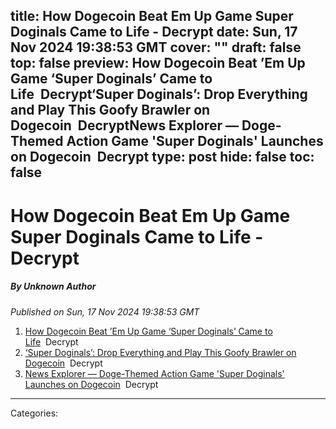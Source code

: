 title: How Dogecoin Beat Em Up Game Super Doginals Came to Life - Decrypt
date: Sun, 17 Nov 2024 19:38:53 GMT
cover: ""
draft: false
top: false
preview: How Dogecoin Beat ’Em Up Game ‘Super Doginals’ Came to Life&nbsp;&nbsp;Decrypt‘Super Doginals’: Drop Everything and Play This Goofy Brawler on Dogecoin&nbsp;&nbsp;DecryptNews Explorer — Doge-Themed Action Game 'Super Doginals' Launches on Dogecoin&nbsp;&nbsp;Decrypt
type: post
hide: false
toc: false
---

# How Dogecoin Beat Em Up Game Super Doginals Came to Life - Decrypt
##### By Unknown Author
_Published on Sun, 17 Nov 2024 19:38:53 GMT_

1.  [How Dogecoin Beat ’Em Up Game ‘Super Doginals’ Came to Life](https://news.google.com/rss/articles/CBMicEFVX3lxTE1xNVllUi1tTUdqNXJWZURtMlc1ZWh6TnJjbE5rek9PRkRJbkwzU0VQbGFpWndpWXBOTnhieFgtR2pTeWkwbWJMYWwwdUl1aTNYR0VDTk9JTkp2LXI2bUhRMGlpZ0FmR0JvN1h1MFMzVGnSAXhBVV95cUxORjJQWG1oZzhyTC1kMXpwZXRXelFLaXdOZEVYT0EySUVXdzZxVlBmVDZPLTRfUFdlcm5EZkFBYUU0RXU5Z0EwYm5GUXNBb09OdmdaZ1lHNjFsTWdraUtDaDlhdjgtMUlOWHhvci1VTFdtNXFfZ29mQVA?oc=5)  Decrypt
2.  [‘Super Doginals’: Drop Everything and Play This Goofy Brawler on Dogecoin](https://news.google.com/rss/articles/CBMickFVX3lxTFBIazh2c0xSaWtzc2ZKVDFmTVFZcWJIbVJ4Vk5PQjZETkg4NVBKc1dyV1BoM3lsSEVTdXJpTXVqQ3E3cDRXTkM1bEZJMHc4X3UzeDJ3WS1wbkNDUHBMYUU2N21FVXQ5dG1IWFFzWTRhQkYwQdIBekFVX3lxTE5MZjNYU0dTcmlKUzE2UlJfdTc4aTg5X2UtOXhaRXpSenkydURTQlBZWVYzV2JaYjg5aWNFVTlYdEU4WUFwV2lqb3Q1NFBaNENjeHhLaWRLOHdDYlozQlNNXzRCY3NDU2J1eC1aOUQ2SlhWVUlraUpjNEFB?oc=5)  Decrypt
3.  [News Explorer — Doge-Themed Action Game 'Super Doginals' Launches on Dogecoin](https://news.google.com/rss/articles/CBMisgFBVV95cUxQZUhRUzh0OWRGaFFZSTBsUEctV0ZfVnlhdXZ5Wjc4dWRSa2lOaHZsMlZ6YnhVOTNOQTZ3WVV5OGdPYVFrQzdKR2ZBck52Qm5SckVzcHBOTTEzdi1lR0xnb2ZCOERnMmhyYXRpX2ZyM2t4MFhKOVkxbWFLelBiYUU1VmI3T25LU3ZXSnZXMkpxVHVXR2NQVUQzWE56cHdaSEFlT1IxN0EzWDhHN091UlJDRTNR?oc=5)  Decrypt

---
Categories: 

